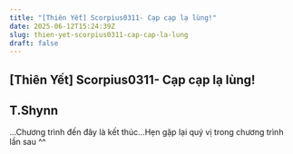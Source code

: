```yaml
---
title: "[Thiên Yết] Scorpius0311- Cạp cạp lạ lùng!"
date: 2025-06-12T15:24:39Z
slug: thien-yet-scorpius0311-cap-cap-la-lung
draft: false
---
```


## [Thiên Yết] Scorpius0311- Cạp cạp lạ lùng!

## T.Shynn

...Chương trình đến đây là kết thúc...Hẹn gặp lại quý vị trong chương trình lần sau ^^